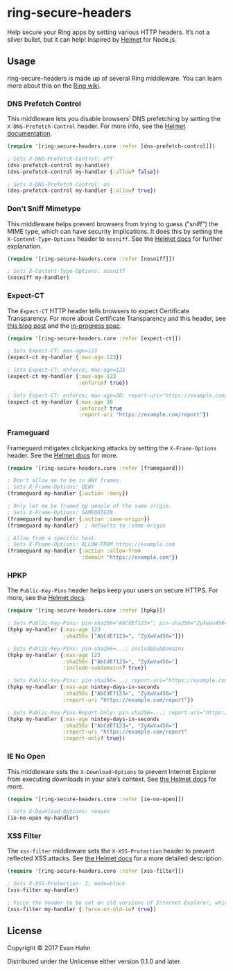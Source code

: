# ring-secure-headers

Help secure your Ring apps by setting various HTTP headers. It’s not a silver bullet, but it can help! Inspired by [Helmet](https://helmetjs.github.io/) for Node.js.

## Usage

ring-secure-headers is made up of several Ring middleware. You can learn more about this on the [Ring wiki](https://github.com/ring-clojure/ring/wiki/Concepts#middleware).

### DNS Prefetch Control

This middleware lets you disable browsers’ DNS prefetching by setting the `X-DNS-Prefetch-Control` header. For more info, see the [Helmet documentation](https://helmetjs.github.io/docs/dns-prefetch-control/).

```clojure
(require '[ring-secure-headers.core :refer [dns-prefetch-control]])

; Sets X-DNS-Prefetch-Control: off
(dns-prefetch-control my-handler)
(dns-prefetch-control my-handler {:allow? false})

; Sets X-DNS-Prefetch-Control: on
(dns-prefetch-control my-handler {:allow? true})
```

### Don't Sniff Mimetype

This middleware helps prevent browsers from trying to guess ("sniff") the MIME type, which can have security implications. It does this by setting the `X-Content-Type-Options` header to `nosniff`. See the [Helmet docs](https://helmetjs.github.io/docs/dont-sniff-mimetype/) for further explanation.

```clojure
(require '[ring-secure-headers.core :refer [nosniff]])

; Sets X-Content-Type-Options: nosniff
(nosniff my-handler)
```

### Expect-CT

The `Expect-CT` HTTP header tells browsers to expect Certificate Transparency. For more about Certificate Transparency and this header, see [this blog post](https://scotthelme.co.uk/a-new-security-header-expect-ct/) and the [in-progress spec](https://datatracker.ietf.org/doc/draft-stark-expect-ct).

```clojure
(require '[ring-secure-headers.core :refer [expect-ct]])

; Sets Expect-CT: max-age=123
(expect-ct my-handler {:max-age 123})

; Sets Expect-CT: enforce; max-age=123
(expect-ct my-handler {:max-age 123
                       :enforce? true})

; Sets Expect-CT: enforce; max-age=30; report-uri="https://example.com/report"
(expect-ct my-handler {:max-age 30
                       :enforce? true
                       :report-uri "https://example.com/report"})
```

### Frameguard

Frameguard mitigates clickjacking attacks by setting the `X-Frame-Options` header. See the [Helmet docs](https://helmetjs.github.io/docs/frameguard/) for more.

```clojure
(require '[ring-secure-headers.core :refer [frameguard]])

; Don't allow me to be in ANY frames.
; Sets X-Frame-Options: DENY
(frameguard my-handler {:action :deny})

; Only let me be framed by people of the same origin.
; Sets X-Frame-Options: SAMEORIGIN
(frameguard my-handler {:action :same-origin})
(frameguard my-handler)  ; defaults to :same-origin

; Allow from a specific host.
; Sets X-Frame-Options: ALLOW-FROM https://example.com
(frameguard my-handler {:action :allow-from
                        :domain "https://example.com"})
```

### HPKP

The `Public-Key-Pins` header helps keep your users on secure HTTPS. For more, see the [Helmet docs](https://helmetjs.github.io/docs/hpkp/).

```clojure
(require '[ring-secure-headers.core :refer [hpkp]])

; Sets Public-Key-Pins: pin-sha256="AbCdEf123="; pin-sha256="ZyXwVu456="; max-age: 123
(hpkp my-handler {:max-age 123
                  :sha256s ["AbCdEf123=", "ZyXwVu456="]})

; Sets Public-Key-Pins: pin-sha256=...; includeSubDomains
(hpkp my-handler {:max-age 123
                  :sha256s ["AbCdEf123=", "ZyXwVu456="]
                  :include-subdomains? true})

; Sets Public-Key-Pins: pin-sha256=...; report-uri="https://example.com/report"
(hpkp my-handler {:max-age nintey-days-in-seconds
                  :sha256s ["AbCdEf123=", "ZyXwVu456="]
                  :report-uri "https://example.com/report"})

; Sets Public-Key-Pins-Report-Only: pin-sha256=...; report-uri="https://example.com/report"
(hpkp my-handler {:max-age nintey-days-in-seconds
                  :sha256s ["AbCdEf123=", "ZyXwVu456="]
                  :report-uri "https://example.com/report"
                  :report-only? true})
```

### IE No Open

This middleware sets the `X-Download-Options` to prevent Internet Explorer from executing downloads in your site’s context. See [the Helmet docs](https://helmetjs.github.io/docs/ienoopen/) for more.

```clojure
(require '[ring-secure-headers.core :refer [ie-no-open]])

; Sets X-Download-Options: noopen
(ie-no-open my-handler)
```

### XSS Filter

The `xss-filter` middleware sets the `X-XSS-Protection` header to prevent reflected XSS attacks. See [the Helmet docs](https://helmetjs.github.io/docs/xss-filter/) for a more detailed description.

```clojure
(require '[ring-secure-headers.core :refer [xss-filter]])

; Sets X-XSS-Protection: 1; mode=block
(xss-filter my-handler)

; Force the header to be set on old versions of Internet Explorer, which can have other security risks
(xss-filter my-handler {:force-on-old-ie? true})
```

## License

Copyright © 2017 Evan Hahn

Distributed under the Unlicense either version 0.1.0 and later.
